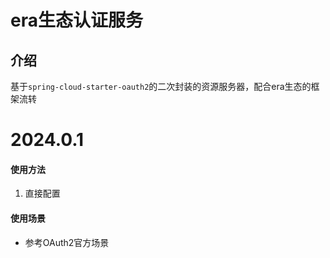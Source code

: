 # era生态认证服务

## 介绍

基于`spring-cloud-starter-oauth2`的二次封装的资源服务器，配合era生态的框架流转

# 2024.0.1
#### 使用方法
1. 直接配置

#### 使用场景
* 参考OAuth2官方场景